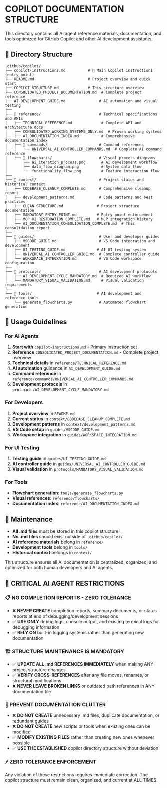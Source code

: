 # COPILOT DOCUMENTATION STRUCTURE

This directory contains all AI agent reference materials, documentation, and tools optimized for GitHub Copilot and other AI development assistants.

## 📁 Directory Structure

```
.github/copilot/
├── copilot-instructions.md          # 🎯 Main Copilot instructions (entry point)
├── README.md                        # Project overview and quick start
├── COPILOT_STRUCTURE.md             # This structure overview
├── CONSOLIDATED_PROJECT_DOCUMENTATION.md  # Complete project reference
├── AI_DEVELOPMENT_GUIDE.md               # AI automation and visual testing
├── 
├── 📁 reference/                          # Technical specifications and APIs
│   ├── TECHNICAL_REFERENCE.md             # Complete API and architecture docs
│   ├── CONSOLIDATED_WORKING_SYSTEMS_ONLY.md  # Proven working systems
│   ├── AI_DOCUMENTATION_INDEX.md          # Comprehensive documentation index
│   ├── 📁 commands/                       # Command references
│   │   └── UNIVERSAL_AI_CONTROLLER_COMMANDS.md  # Complete AI command reference
│   └── 📁 flowcharts/                     # Visual process diagrams
│       ├── ai_iteration_process.png       # AI development workflow
│       ├── data_flow_diagram.png          # System data flow
│       └── functionality_flow.png         # Feature interaction flow
├── 
├── 📁 context/                            # Project status and historical context
│   ├── CODEBASE_CLEANUP_COMPLETE.md      # Comprehensive cleanup report
│   ├── development_patterns.md           # Code patterns and best practices
│   ├── CLEAN_STRUCTURE.md               # Project structure documentation
│   ├── MANDATORY_ENTRY_POINT.md         # Entry point enforcement
│   ├── MCP_UI_RESTORATION_COMPLETE.md   # MCP integration history
│   └── AI_DOCUMENTATION_CONSOLIDATION_COMPLETE.md  # This consolidation report
├── 
├── 📁 guides/                             # User and developer guides
│   ├── VSCODE_GUIDE.md                   # VS Code integration and development
│   ├── UI_TESTING_GUIDE.md              # AI UI testing system
│   ├── UNIVERSAL_AI_CONTROLLER_GUIDE.md  # Complete controller guide
│   └── WORKSPACE_INTEGRATION.md          # VS Code workspace configuration
├── 
├── 📁 protocols/                          # AI development protocols
│   ├── AI_DEVELOPMENT_CYCLE_MANDATORY.md  # Required AI workflow
│   └── MANDATORY_VISUAL_VALIDATION.md     # Visual validation requirements
└── 
└── 📁 tools/                             # AI development and reference tools
    └── generate_flowcharts.py            # Automated flowchart generation
```

## 🎯 Usage Guidelines

### For AI Agents
1. **Start with** `copilot-instructions.md` - Primary instruction set
2. **Reference** `CONSOLIDATED_PROJECT_DOCUMENTATION.md` - Complete project overview
3. **Technical details** in `reference/TECHNICAL_REFERENCE.md`
4. **AI automation** guidance in `AI_DEVELOPMENT_GUIDE.md`
5. **Command reference** in `reference/commands/UNIVERSAL_AI_CONTROLLER_COMMANDS.md`
6. **Development protocols** in `protocols/AI_DEVELOPMENT_CYCLE_MANDATORY.md`

### For Developers  
1. **Project overview** in `README.md`
2. **Current status** in `context/CODEBASE_CLEANUP_COMPLETE.md`
3. **Development patterns** in `context/development_patterns.md`
4. **VS Code setup** in `guides/VSCODE_GUIDE.md`
5. **Workspace integration** in `guides/WORKSPACE_INTEGRATION.md`

### For UI Testing
1. **Testing guide** in `guides/UI_TESTING_GUIDE.md`
2. **AI controller guide** in `guides/UNIVERSAL_AI_CONTROLLER_GUIDE.md`
3. **Visual validation** in `protocols/MANDATORY_VISUAL_VALIDATION.md`

### For Tools
- **Flowchart generation**: `tools/generate_flowcharts.py`
- **Visual references**: `reference/flowcharts/`
- **Documentation index**: `reference/AI_DOCUMENTATION_INDEX.md`

## 🔄 Maintenance

- **All .md files** must be stored in this copilot structure
- **No .md files** should exist outside of `.github/copilot/`
- **AI reference materials** belong in `reference/`
- **Development tools** belong in `tools/`
- **Historical context** belongs in `context/`

This structure ensures all AI documentation is centralized, organized, and optimized for both human developers and AI agents.

## 🚫 **CRITICAL AI AGENT RESTRICTIONS**

### **📋 NO COMPLETION REPORTS - ZERO TOLERANCE**
- ❌ **NEVER CREATE** completion reports, summary documents, or status reports at end of debugging/development sessions
- ✅ **USE ONLY** debug logs, console output, and existing terminal logs for debugging information
- ✅ **RELY ON** built-in logging systems rather than generating new documentation

### **🏗️ STRUCTURE MAINTENANCE IS MANDATORY**
- ✅ **UPDATE ALL .md REFERENCES IMMEDIATELY** when making ANY project structure changes
- ✅ **VERIFY CROSS-REFERENCES** after any file moves, renames, or structural modifications
- ❌ **NEVER LEAVE BROKEN LINKS** or outdated path references in ANY documentation file

### **📁 PREVENT DOCUMENTATION CLUTTER** 
- ❌ **DO NOT CREATE** unnecessary .md files, duplicate documentation, or redundant guides
- ❌ **DO NOT CREATE** new scripts or tools when existing ones can be modified
- ✅ **MODIFY EXISTING FILES** rather than creating new ones whenever possible
- ✅ **USE THE ESTABLISHED** copilot directory structure without deviation

### **⚡ ZERO TOLERANCE ENFORCEMENT**
Any violation of these restrictions requires immediate correction. The copilot structure must remain clean, organized, and current at ALL TIMES.